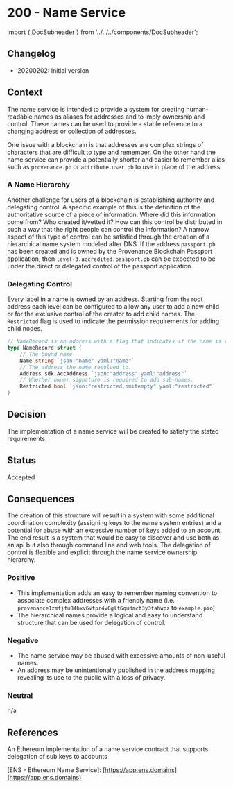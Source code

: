 # 200 - Name Service

import { DocSubheader } from '../../../components/DocSubheader';

<DocSubheader text= "Name service that provides a hierarchical registry of names similar to the DNS and Ethereum Name Service."
/>

## Changelog

- 20200202: Initial version

## Context

The name service is intended to provide a system for creating human-readable names as aliases for addresses and to imply ownership and control. These names can be used to provide a stable reference to a changing address or collection of addresses.

One issue with a blockchain is that addresses are complex strings of characters that are difficult to type and remember. On the other hand the name service can provide a potentially shorter and easier to remember alias such as `provenance.pb` or `attribute.user.pb` to use in place of the address.

### A Name Hierarchy

Another challenge for users of a blockchain is establishing authority and delegating control. A specific example of this is the definition of the authoritative source of a piece of information. Where did this information come from? Who created it/vetted it? How can this control be distributed in such a way that the right people can control the information? A narrow aspect of this type of control can be satisfied through the creation of a hierarchical name system modeled after DNS. If the address `passport.pb` has been created and is owned by the Provenance Blockchain Passport application, then `level-3.accredited.passport.pb` can be expected to be under the direct or delegated control of the passport application.

### Delegating Control

Every label in a name is owned by an address. Starting from the root address each level can be configured to allow any user to add a new child or for the exclusive control of the creator to add child names. The `Restricted` flag is used to indicate the permission requirements for adding child nodes.

```go
// NameRecord is an address with a flag that indicates if the name is restricted
type NameRecord struct {
    // The bound name
    Name string `json:"name" yaml:"name"`
    // The address the name resolved to.
    Address sdk.AccAddress `json:"address" yaml:"address"`
    // Whether owner signature is required to add sub-names.
    Restricted bool `json:"restricted,omitempty" yaml:"restricted"`
}
```

## Decision

The implementation of a name service will be created to satisfy the stated requirements.

## Status

Accepted

## Consequences

The creation of this structure will result in a system with some additional coordination complexity \(assigning keys to the name system entries\) and a potential for abuse with an excessive number of keys added to an account. The end result is a system that would be easy to discover and use both as an api but also through command line and web tools. The delegation of control is flexible and explicit through the name service ownership hierarchy.

### Positive

- This implementation adds an easy to remember naming convention to associate complex addresses with a friendly name \(i.e. `provenance1zmfjfu84hxv6vtpr4v0glf6qudmct3y3fahwpz` to `example.pio`\)
- The hierarchical names provide a logical and easy to understand structure that can be used for delegation of control.

### Negative

- The name service may be abused with excessive amounts of non-useful names.
- An address may be unintentionally published in the address mapping revealing its use to the public with a loss of privacy.

### Neutral

n/a

## References

An Ethereum implementation of a name service contract that supports delegation of sub keys to accounts

\[ENS - Ethereum Name Service\]: [https://app.ens.domains](https://app.ens.domains)
